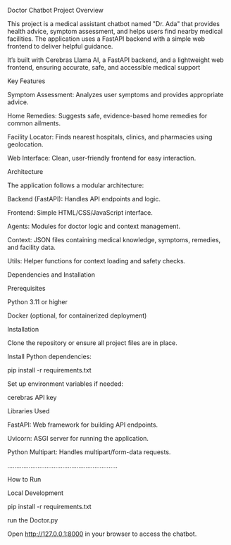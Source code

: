 Doctor Chatbot
Project Overview

This project is a medical assistant chatbot named "Dr. Ada" that provides health advice, symptom assessment, and helps users find nearby medical facilities. The application uses a FastAPI backend with a simple web frontend to deliver helpful guidance.

It’s built with Cerebras Llama AI, a FastAPI backend, and a lightweight web frontend, ensuring accurate, safe, and accessible medical support

Key Features

Symptom Assessment: Analyzes user symptoms and provides appropriate advice.

Home Remedies: Suggests safe, evidence-based home remedies for common ailments.

Facility Locator: Finds nearest hospitals, clinics, and pharmacies using geolocation.

Web Interface: Clean, user-friendly frontend for easy interaction.

Architecture

The application follows a modular architecture:

Backend (FastAPI): Handles API endpoints and logic.

Frontend: Simple HTML/CSS/JavaScript interface.

Agents: Modules for doctor logic and context management.

Context: JSON files containing medical knowledge, symptoms, remedies, and facility data.

Utils: Helper functions for context loading and safety checks.

Dependencies and Installation

Prerequisites

Python 3.11 or higher

Docker (optional, for containerized deployment)

Installation

Clone the repository or ensure all project files are in place.

Install Python dependencies:

pip install -r requirements.txt


Set up environment variables if needed:

cerebras API key 

Libraries Used

FastAPI: Web framework for building API endpoints.

Uvicorn: ASGI server for running the application.

Python Multipart: Handles multipart/form-data requests.

..............................................................

How to Run

Local Development

pip install -r requirements.txt


run the  Doctor.py


Open http://127.0.0.1:8000
 in your browser to access the chatbot.





